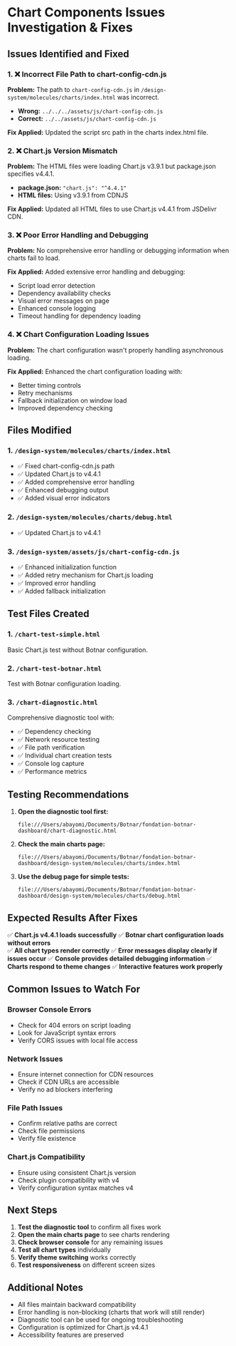 # Chart Components Issues Investigation & Fixes

## Issues Identified and Fixed

### 1. ❌ **Incorrect File Path to chart-config-cdn.js**
**Problem:** The path to `chart-config-cdn.js` in `/design-system/molecules/charts/index.html` was incorrect.
- **Wrong:** `../../../assets/js/chart-config-cdn.js`
- **Correct:** `../../assets/js/chart-config-cdn.js`

**Fix Applied:** Updated the script src path in the charts index.html file.

### 2. ❌ **Chart.js Version Mismatch**
**Problem:** The HTML files were loading Chart.js v3.9.1 but package.json specifies v4.4.1.
- **package.json:** `"chart.js": "^4.4.1"`
- **HTML files:** Using v3.9.1 from CDNJS

**Fix Applied:** Updated all HTML files to use Chart.js v4.4.1 from JSDelivr CDN.

### 3. ❌ **Poor Error Handling and Debugging**
**Problem:** No comprehensive error handling or debugging information when charts fail to load.

**Fix Applied:** Added extensive error handling and debugging:
- Script load error detection
- Dependency availability checks
- Visual error messages on page
- Enhanced console logging
- Timeout handling for dependency loading

### 4. ❌ **Chart Configuration Loading Issues**
**Problem:** The chart configuration wasn't properly handling asynchronous loading.

**Fix Applied:** Enhanced the chart configuration loading with:
- Better timing controls
- Retry mechanisms
- Fallback initialization on window load
- Improved dependency checking

## Files Modified

### 1. `/design-system/molecules/charts/index.html`
- ✅ Fixed chart-config-cdn.js path
- ✅ Updated Chart.js to v4.4.1
- ✅ Added comprehensive error handling
- ✅ Enhanced debugging output
- ✅ Added visual error indicators

### 2. `/design-system/molecules/charts/debug.html`
- ✅ Updated Chart.js to v4.4.1

### 3. `/design-system/assets/js/chart-config-cdn.js`
- ✅ Enhanced initialization function
- ✅ Added retry mechanism for Chart.js loading
- ✅ Improved error handling
- ✅ Added fallback initialization

## Test Files Created

### 1. `/chart-test-simple.html`
Basic Chart.js test without Botnar configuration.

### 2. `/chart-test-botnar.html`
Test with Botnar configuration loading.

### 3. `/chart-diagnostic.html`
Comprehensive diagnostic tool with:
- ✅ Dependency checking
- ✅ Network resource testing
- ✅ File path verification
- ✅ Individual chart creation tests
- ✅ Console log capture
- ✅ Performance metrics

## Testing Recommendations

1. **Open the diagnostic tool first:**
   ```
   file:///Users/abayomi/Documents/Botnar/fondation-botnar-dashboard/chart-diagnostic.html
   ```

2. **Check the main charts page:**
   ```
   file:///Users/abayomi/Documents/Botnar/fondation-botnar-dashboard/design-system/molecules/charts/index.html
   ```

3. **Use the debug page for simple tests:**
   ```
   file:///Users/abayomi/Documents/Botnar/fondation-botnar-dashboard/design-system/molecules/charts/debug.html
   ```

## Expected Results After Fixes

✅ **Chart.js v4.4.1 loads successfully**
✅ **Botnar chart configuration loads without errors**  
✅ **All chart types render correctly**
✅ **Error messages display clearly if issues occur**
✅ **Console provides detailed debugging information**
✅ **Charts respond to theme changes**
✅ **Interactive features work properly**

## Common Issues to Watch For

### Browser Console Errors
- Check for 404 errors on script loading
- Look for JavaScript syntax errors
- Verify CORS issues with local file access

### Network Issues
- Ensure internet connection for CDN resources
- Check if CDN URLs are accessible
- Verify no ad blockers interfering

### File Path Issues
- Confirm relative paths are correct
- Check file permissions
- Verify file existence

### Chart.js Compatibility
- Ensure using consistent Chart.js version
- Check plugin compatibility with v4
- Verify configuration syntax matches v4

## Next Steps

1. **Test the diagnostic tool** to confirm all fixes work
2. **Open the main charts page** to see charts rendering
3. **Check browser console** for any remaining issues
4. **Test all chart types** individually
5. **Verify theme switching** works correctly
6. **Test responsiveness** on different screen sizes

## Additional Notes

- All files maintain backward compatibility
- Error handling is non-blocking (charts that work will still render)
- Diagnostic tool can be used for ongoing troubleshooting
- Configuration is optimized for Chart.js v4.4.1
- Accessibility features are preserved